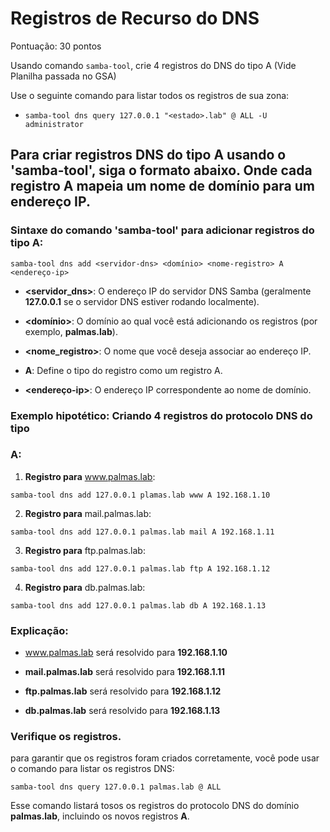 # Registros de Recurso do DNS

Pontuação: 30 pontos
 
Usando comando `samba-tool`, crie 4 registros do DNS do tipo A (Vide Planilha passada no GSA)


Use o seguinte comando para listar todos os registros de sua zona:

- `samba-tool dns query 127.0.0.1 "<estado>.lab" @ ALL -U administrator`

## Para criar registros DNS do tipo A usando o 'samba-tool', siga o formato abaixo. Onde cada registro A mapeia um nome de domínio para um endereço IP.

### Sintaxe do comando 'samba-tool' para adicionar registros do tipo A:

`samba-tool dns add <servidor-dns> <domínio> <nome-registro> A <endereço-ip>` 

- **<servidor_dns>**: O endereço IP do servidor DNS Samba (geralmente **127.0.0.1** se o servidor DNS estiver rodando localmente).

- **<domínio>**: O domínio ao qual você está adicionando os registros (por exemplo, **palmas.lab**).

- **<nome_registro>**: O nome que você deseja associar ao endereço IP.

- **A**: Define o tipo do registro como um registro A.

- **<endereço-ip>**: O endereço IP correspondente ao nome de domínio.

### Exemplo hipotético: Criando 4 registros do protocolo DNS do tipo 
### **A**:

1. **Registro para** www.palmas.lab:

`samba-tool dns add 127.0.0.1 plamas.lab www A 192.168.1.10`

2. **Registro para** mail.palmas.lab: 

`samba-tool dns add 127.0.0.1 palmas.lab mail A 192.168.1.11`

3. **Registro para** ftp.palmas.lab: 

`samba-tool dns add 127.0.0.1 palmas.lab ftp A 192.168.1.12`

4. **Registro para** db.palmas.lab:

`samba-tool dns add 127.0.0.1 palmas.lab db A 192.168.1.13`

### Explicação: 

* www.palmas.lab será resolvido para **192.168.1.10**

* **mail.palmas.lab** será resolvido para **192.168.1.11**

* **ftp.palmas.lab** será resolvido para **192.168.1.12**

* **db.palmas.lab** será resolvido para **192.168.1.13**

### Verifique os registros.

para garantir que os registros foram criados corretamente, você pode usar o comando para listar os registros DNS:

`samba-tool dns query 127.0.0.1 palmas.lab @ ALL`

Esse comando listará tosos os registros do protocolo DNS do domínio **palmas.lab**, incluindo os novos registros **A**.

